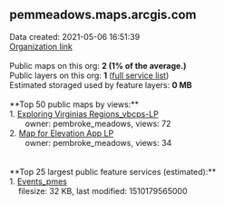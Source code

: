 <h2>pemmeadows.maps.arcgis.com</h2> Data created: 2021-05-06 16:51:39 <br /><a target='new' href='https://pemmeadows.maps.arcgis.com'>Organization link</a><br /><br />Public maps on this org: <b>2 (1% of the average.)</b><br />Public layers on this org: <b>1 </b>(<a target='new' href='https://services.arcgis.com/PGYb17irMc7WiyeD/ArcGIS/rest/services'>full service list</a>)<br />Estimated storaged used by feature layers: <b>0 MB</b><br /><br />**Top 50 public maps by views:**<br />  1. <a target='new' href='https://www.arcgis.com/home/item.html?id=5d73832874cd4b15a71a598f41a0e076'>Exploring Virginias Regions_vbcps-LP</a> <br />  &nbsp;&nbsp;&nbsp;&nbsp; &nbsp;&nbsp;owner: pembroke_meadows, views: 72<br />  2. <a target='new' href='https://www.arcgis.com/home/item.html?id=d26ff6b5ece84cd5898869e80c3db534'>Map for Elevation App LP</a> <br />  &nbsp;&nbsp;&nbsp;&nbsp; &nbsp;&nbsp;owner: pembroke_meadows, views: 34<br /><br /><br />**Top 25 largest public feature services (estimated):**<br /> 1. <a target='new' href='https://www.arcgis.com/home/item.html?id=091f8aebbad44886b08a42eab12d658d'>Events_pmes</a><br /> &nbsp;&nbsp;&nbsp;&nbsp;filesize: 32 KB, last modified: 1510179565000<br />